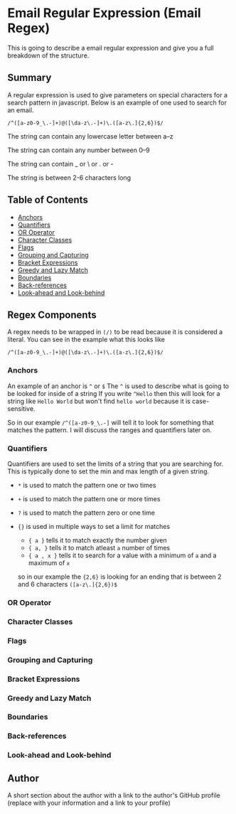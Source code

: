 # Email Regular Expression (Email Regex)

This is going to describe a email regular expression and give you a full breakdown of the structure.

## Summary

A regular expression is used to give parameters on special characters for a search pattern in javascript.
Below is an example of one used to search for an email.

`/^([a-z0-9_\.-]+)@([\da-z\.-]+)\.([a-z\.]{2,6})$/`

The string can contain any lowercase letter between a–z

The string can contain any number between 0–9

The string can contain \_ or \ or . or -

The string is between 2-6 characters long

## Table of Contents

- [Anchors](#anchors)
- [Quantifiers](#quantifiers)
- [OR Operator](#or-operator)
- [Character Classes](#character-classes)
- [Flags](#flags)
- [Grouping and Capturing](#grouping-and-capturing)
- [Bracket Expressions](#bracket-expressions)
- [Greedy and Lazy Match](#greedy-and-lazy-match)
- [Boundaries](#boundaries)
- [Back-references](#back-references)
- [Look-ahead and Look-behind](#look-ahead-and-look-behind)

## Regex Components

A regex needs to be wrapped in `(/)` to be read because it is considered a literal. You can see in the example what this looks like

`/^([a-z0-9_\.-]+)@([\da-z\.-]+)\.([a-z\.]{2,6})$/`

### Anchors

An example of an anchor is `^` or `$`
The `^` is used to describe what is going to be looked for inside of a string
If you write `^Hello` then this will look for a string like `Hello World` but won't find `hello world` because it is case-sensitive.

So in our example `/^([a-z0-9_\.-]` will tell it to look for something that matches the pattern. I will discuss the ranges and quantifiers later on.

### Quantifiers

Quantifiers are used to set the limits of a string that you are searching for. This is typically done to set the min and max length of a given string.

- `*` is used to match the pattern one or two times
- `+` is used to match the pattern one or more times
- `?` is used to match the pattern zero or one time
- `{}` is used in multiple ways to set a limit for matches

  - `{ a }` tells it to match exactly the number given
  - `{ a, }` tells it to match atleast `a` number of times
  - `{ a , x }` tells it to search for a value with a minimum of `a` and a maximum of `x`

  so in our example the `{2,6}` is looking for an ending that is between 2 and 6 characters
  `([a-z\.]{2,6})$`

### OR Operator

### Character Classes

### Flags

### Grouping and Capturing

### Bracket Expressions

### Greedy and Lazy Match

### Boundaries

### Back-references

### Look-ahead and Look-behind

## Author

A short section about the author with a link to the author's GitHub profile (replace with your information and a link to your profile)
